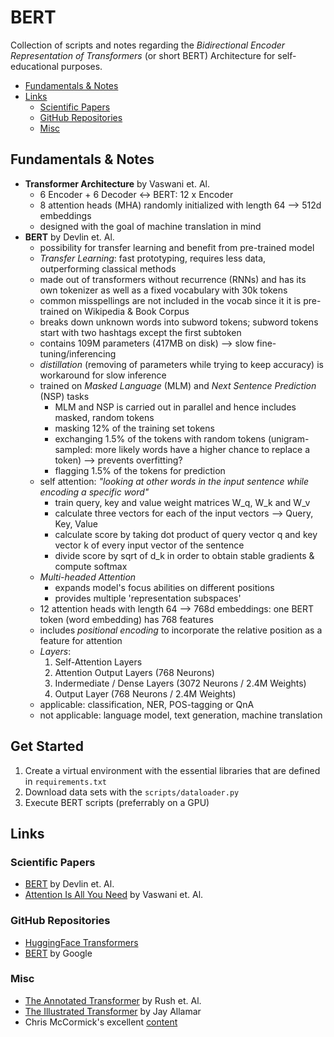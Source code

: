 # BERT

Collection of scripts and notes regarding the _Bidirectional Encoder Representation of Transformers_ (or short BERT) Architecture for self-educational purposes.

<!-- START doctoc generated TOC please keep comment here to allow auto update -->
<!-- DON'T EDIT THIS SECTION, INSTEAD RE-RUN doctoc TO UPDATE -->

- [Fundamentals & Notes](#fundamentals--notes)
- [Links](#links)
  - [Scientific Papers](#scientific-papers)
  - [GitHub Repositories](#github-repositories)
  - [Misc](#misc)

<!-- END doctoc generated TOC please keep comment here to allow auto update -->

## Fundamentals & Notes

- **Transformer Architecture** by Vaswani et. Al.
  - 6 Encoder + 6 Decoder <-> BERT: 12 x Encoder
  - 8 attention heads (MHA) randomly initialized with length 64 --> 512d embeddings
  - designed with the goal of machine translation in mind
- **BERT** by Devlin et. Al.
  - possibility for transfer learning and benefit from pre-trained model
  - _Transfer Learning_: fast prototyping, requires less data, outperforming classical methods
  - made out of transformers without recurrence (RNNs) and has its own tokenizer as well as a fixed vocabulary with 30k tokens
  - common misspellings are not included in the vocab since it it is pre-trained on Wikipedia & Book Corpus
  - breaks down unknown words into subword tokens; subword tokens start with two hashtags except the first subtoken
  - contains 109M parameters (417MB on disk) --> slow fine-tuning/inferencing
  - _distillation_ (removing of parameters while trying to keep accuracy) is workaround for slow inference
  - trained on _Masked Language_ (MLM) and _Next Sentence Prediction_ (NSP) tasks
    - MLM and NSP is carried out in parallel and hence includes masked, random tokens
    - masking 12% of the training set tokens
    - exchanging 1.5% of the tokens with random tokens (unigram-sampled: more likely words have a higher chance to replace a token) --> prevents overfitting?
    - flagging 1.5% of the tokens for prediction
  - self attention: _"looking at other words in the input sentence while encoding a specific word"_
    - train query, key and value weight matrices W_q, W_k and W_v
    - calculate three vectors for each of the input vectors --> Query, Key, Value
    - calculate score by taking dot product of query vector q and key vector k of every input vector of the sentence
    - divide score by sqrt of d_k in order to obtain stable gradients & compute softmax
  - _Multi-headed Attention_
    - expands model's focus abilities on different positions
    - provides multiple 'representation subspaces'
  - 12 attention heads with length 64 --> 768d embeddings: one BERT token (word embedding) has 768 features
  - includes _positional encoding_ to incorporate the relative position as a feature for attention
  - _Layers_:
    1. Self-Attention Layers
    2. Attention Output Layers (768 Neurons)
    3. Indermediate / Dense Layers (3072 Neurons / 2.4M Weights)
    4. Output Layer (768 Neurons / 2.4M Weights)
  - applicable: classification, NER, POS-tagging or QnA
  - not applicable: language model, text generation, machine translation

## Get Started

1. Create a virtual environment with the essential libraries that are defined in `requirements.txt`
2. Download data sets with the `scripts/dataloader.py`
3. Execute BERT scripts (preferrably on a GPU)

## Links

### Scientific Papers

- [BERT](https://arxiv.org/pdf/1810.04805.pdf) by Devlin et. Al.
- [Attention Is All You Need](https://papers.nips.cc/paper/2017/file/3f5ee243547dee91fbd053c1c4a845aa-Paper.pdf) by Vaswani et. Al.

### GitHub Repositories

- [HuggingFace Transformers](https://github.com/huggingface/transformers)
- [BERT](https://github.com/google-research/bert) by Google

### Misc

- [The Annotated Transformer](http://nlp.seas.harvard.edu/2018/04/03/attention.html) by Rush et. Al.
- [The Illustrated Transformer](http://jalammar.github.io/illustrated-transformer/) by Jay Allamar
- Chris McCormick's excellent [content](https://www.youtube.com/channel/UCoRX98PLOsaN8PtekB9kWrw/featured)
